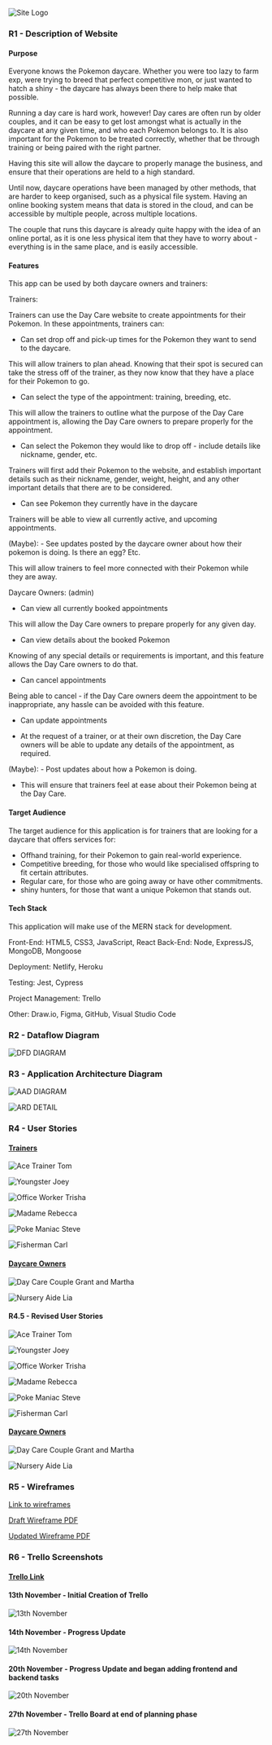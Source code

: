 ![Site Logo](./Zak-Logo-BG-removed.png)

### R1 - Description of Website

#### Purpose

Everyone knows the Pokemon daycare. Whether you were too lazy to farm exp, were trying to breed that perfect competitive mon, or just wanted to hatch a shiny - the daycare has always been there to help make that possible. 

Running a day care is hard work, however! Day cares are often run by older couples, and it can be easy to get lost amongst what is actually in the daycare at any given time, and who each Pokemon belongs to. It is also important for the Pokemon to be treated correctly, whether that be through training or being paired with the right partner.

Having this site will allow the daycare to properly manage the business, and ensure that their operations are held to a high standard.

Until now, daycare operations have been managed by other methods, that are harder to keep organised, such as a physical file system. Having an online booking system means that data is stored in the cloud, and can be accessible by multiple people, across multiple locations. 

The couple that runs this daycare is already quite happy with the idea of an online portal, as it is one less physical item that they have to worry about - everything is in the same place, and is easily accessible.

#### Features

This app can be used by both daycare owners and trainers:

Trainers:

Trainers can use the Day Care website to create appointments for their Pokemon. In these appointments, trainers can: 

- Can set drop off and pick-up times for the Pokemon they want to send to the daycare.

This will allow trainers to plan ahead. Knowing that their spot is secured can take the stress off of the trainer, as they now know that they have a place for their Pokemon to go.

- Can select the type of the appointment: training, breeding, etc.

This will allow the trainers to outline what the purpose of the Day Care appointment is, allowing the Day Care owners to prepare properly for the appointment.

- Can select the Pokemon they would like to drop off - include details like nickname, gender, etc.

Trainers will first add their Pokemon to the website, and establish important details such as their nickname, gender, weight, height, and any other important details that there are to be considered.

- Can see Pokemon they currently have in the daycare

Trainers will be able to view all currently active, and upcoming appointments.

(Maybe): - See updates posted by the daycare owner about how their pokemon is doing. Is there an egg? Etc.

This will allow trainers to feel more connected with their Pokemon while they are away.

Daycare Owners: (admin)

- Can view all currently booked appointments

This will allow the Day Care owners to prepare properly for any given day.

- Can view details about the booked Pokemon

Knowing of any special details or requirements is important, and this feature allows the Day Care owners to do that.

- Can cancel appointments

Being able to cancel - if the Day Care owners deem the appointment to be inappropriate, any hassle can be avoided with this feature.

- Can update appointments

- At the request of a trainer, or at their own discretion, the Day Care owners will be able to update any details of the appointment, as required.

(Maybe): - Post updates about how a Pokemon is doing.

- This will ensure that trainers feel at ease about their Pokemon being at the Day Care.

#### Target Audience

The target audience for this application is for trainers that are looking for a daycare that offers services for:

- Offhand training, for their Pokemon to gain real-world experience.
- Competitive breeding, for those who would like specialised offspring to fit certain attributes.
- Regular care, for those who are going away or have other commitments.
- shiny hunters, for those that want a unique Pokemon that stands out.

#### Tech Stack

This application will make use of the MERN stack for development.

Front-End: HTML5, CSS3, JavaScript, React
Back-End: Node, ExpressJS, MongoDB, Mongoose

Deployment: Netlify, Heroku

Testing: Jest, Cypress

Project Management: Trello

Other: Draw.io, Figma, GitHub, Visual Studio Code

### R2 - Dataflow Diagram

![DFD DIAGRAM](./NEWDFD.drawio.png)

### R3 - Application Architecture Diagram

![AAD DIAGRAM](./AAD.drawio-updated.png)

![ARD DETAIL](./AAD_Detail.drawio.png)

### R4 - User Stories

#### <u>Trainers</u>

![Ace Trainer Tom](./User%20Stories/Ace%20Trainer%20Tom%20User%20Story.png)

![Youngster Joey](./User%20Stories/Youngster%20Joey%20User%20Story.png)

![Office Worker Trisha](./User%20Stories/Office%20Worker%20Trisha%20User%20Story.png)

![Madame Rebecca](./User%20Stories/Madame%20Rebecca%20User%20Story.png)

![Poke Maniac Steve](./User%20Stories/Poke%20Maniac%20Steve.png)

![Fisherman Carl](./User%20Stories/Fisherman%20Carl%20User%20Story.png)

#### <u>Daycare Owners</u>

![Day Care Couple Grant and Martha](./User%20Stories/Day%20Care%20Couple%20Grant%20and%20Martha.png)

![Nursery Aide Lia](./User%20Stories/Nursery%20Aide%20Lia.png)

#### R4.5 - Revised User Stories

![Ace Trainer Tom](./Revised%20User%20Stories/Ace%20Trainer%20Tom%20Revised.png)

![Youngster Joey](./Revised%20User%20Stories/Youngster%20Joey%20Revised.png)

![Office Worker Trisha](./Revised%20User%20Stories/Office%20Worker%20Trisha%20Revised.png)

![Madame Rebecca](./Revised%20User%20Stories/Madame%20Rebecca%20Revised.png)

![Poke Maniac Steve](./Revised%20User%20Stories/Poke%20Maniac%20Steve%20Revised.png)

![Fisherman Carl](./Revised%20User%20Stories/Fisherman%20Carl%20Revised.png)

#### <u>Daycare Owners</u>

![Day Care Couple Grant and Martha](./Revised%20User%20Stories/Day%20Care%20Couple%20Grant%20and%20Martha%20Revised.png)

![Nursery Aide Lia](./Revised%20User%20Stories/Nursery%20Aide%20Lia%20Revised.png)

### R5 - Wireframes

[Link to wireframes](https://www.figma.com/file/8kr6b62xQQqS0WMp4OFXzH/Pokemon-Day-Care-Wireframes?type=design&node-id=0%3A1&mode=design&t=XrqvTIykM2bgoXxX-1)

[Draft Wireframe PDF](./Draft%20Pokemon%20Day%20Care%20Wireframes.pdf)

[Updated Wireframe PDF](./Pokemon%20Day%20Care%20Wireframes.pdf)

### R6 - Trello Screenshots
#### [Trello Link](https://trello.com/b/Ddg1XJ34/t3a2-full-stack-app)


#### 13th November - Initial Creation of Trello
![13th November](./TRELLO/2023-11-13%2013-04-36.png)
#### 14th November - Progress Update
![14th November](./TRELLO/2023-11-14%2016-02-58.png)
#### 20th November - Progress Update and began adding frontend and backend tasks
![20th November](./TRELLO/Screenshot%20from%202023-11-20%2014-36-09.png)
#### 27th November - Trello Board at end of planning phase
![27th November](./TRELLO/Screenshot%20from%202023-11-27%2013-53-26.png)